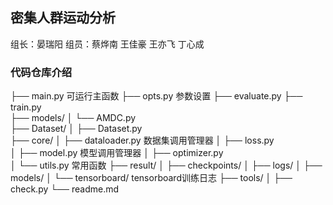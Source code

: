 ## 密集人群运动分析

组长：晏瑞阳
组员：蔡烨南 王佳豪 王亦飞 丁心成

### 代码仓库介绍

├── main.py             可运行主函数
├── opts.py             参数设置
├── evaluate.py
├── train.py         
├── models/
│   └── AMDC.py         
├── Dataset/
│   ├── Dataset.py      
├── core/
│   ├── dataloader.py   数据集调用管理器
│   ├── loss.py         
│   ├── model.py        模型调用管理器
│   ├── optimizer.py    
│   └── utils.py        常用函数
├── result/
│   ├── checkpoints/
│   ├── logs/
│   ├── models/
│   └── tensorboard/    tensorboard训练日志
├── tools/
│   ├── check.py
└── readme.md

